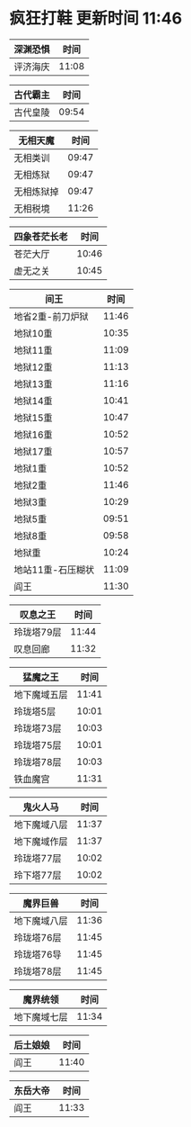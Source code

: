 # 疯狂打鞋 更新时间 11:46

| 深渊恐惧   | 时间    |
|--------|-------|
| 评济海庆 | 11:08 |

| 古代霸主   | 时间    |
|--------|-------|
| 古代皇陵 | 09:54 |

| 无相天魔   | 时间    |
|--------|-------|
| 无相类训 | 09:47 |
| 无相炼狱 | 09:47 |
| 无相炼狱掉 | 09:47 |
| 无相税境 | 11:26 |

| 四象苍茫长老   | 时间    |
|--------|-------|
| 苍茫大厅 | 10:46 |
| 虚无之关 | 10:45 |

| 间王   | 时间    |
|--------|-------|
| 地省2重-前刀炉狱 | 11:46 |
| 地狱10重 | 10:35 |
| 地狱11重 | 11:09 |
| 地狱12重 | 11:13 |
| 地狱13重 | 11:16 |
| 地狱14重 | 10:41 |
| 地狱15重 | 10:47 |
| 地狱16重 | 10:52 |
| 地狱17重 | 10:57 |
| 地狱1重 | 10:52 |
| 地狱2重 | 11:46 |
| 地狱3重 | 10:29 |
| 地狱5重 | 09:51 |
| 地狱8重 | 09:58 |
| 地狱重 | 10:24 |
| 地站11重-石压糊状 | 11:09 |
| 阎王 | 11:30 |

| 叹息之王   | 时间    |
|--------|-------|
| 玲珑塔79层 | 11:44 |
| 叹息回廊 | 11:32 |

| 猛魔之王   | 时间    |
|--------|-------|
| 地下魔域五层 | 11:41 |
| 玲珑塔5层 | 10:01 |
| 玲珑塔73层 | 10:03 |
| 玲珑塔75层 | 10:01 |
| 玲珑塔78层 | 10:03 |
| 铁血魔宫 | 11:31 |

| 鬼火人马   | 时间    |
|--------|-------|
| 地下魔域八层 | 11:37 |
| 地下魔域作层 | 11:37 |
| 玲珑塔77层 | 10:02 |
| 玲下塔77层 | 10:02 |

| 魔界巨兽   | 时间    |
|--------|-------|
| 地下魔域八层 | 11:36 |
| 玲珑塔76层 | 11:45 |
| 玲珑塔76导 | 11:45 |
| 玲珑塔78层 | 11:45 |

| 魔界统领   | 时间    |
|--------|-------|
| 地下魔域七层 | 11:34 |

| 后土娘娘   | 时间    |
|--------|-------|
| 阎王 | 11:40 |

| 东岳大帝   | 时间    |
|--------|-------|
| 阎王 | 11:33 |